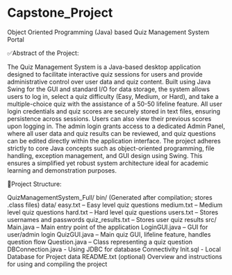 # Capstone_Project
Object Oriented Programming (Java) based Quiz Management System Portal

✅Abstract of the Project:

The Quiz Management System is a Java-based desktop application designed to facilitate interactive quiz sessions for users and provide administrative control over user data and quiz content. Built using Java Swing for the GUI and standard I/O for data storage, the system allows users to log in, select a quiz difficulty (Easy, Medium, or Hard), and take a multiple-choice quiz with the assistance of a 50-50 lifeline feature.
All user login credentials and quiz scores are securely stored in text files, ensuring persistence across sessions. Users can also view their previous scores upon logging in. The admin login grants access to a dedicated Admin Panel, where all user data and quiz results can be reviewed, and quiz questions can be edited directly within the application interface.
The project adheres strictly to core Java concepts such as object-oriented programming, file handling, exception management, and GUI design using Swing. This ensures a simplified yet robust system architecture ideal for academic learning and demonstration purposes.





📂Project Structure:

QuizManagementSystem_Full/
    bin/
        (Generated after compilation; stores .class files)
    data/
        easy.txt – Easy level quiz questions
        medium.txt – Medium level quiz questions
        hard.txt – Hard level quiz questions
        users.txt – Stores usernames and passwords
        quiz_results.txt – Stores user quiz results
    src/
        Main.java – Main entry point of the application
        LoginGUI.java – GUI for user/admin login
        QuizGUI.java – Main quiz GUI, lifeline feature, handles question flow
        Question.java – Class representing a quiz question
        DBConnection.java - Using JDBC for database Connectivity
        Init.sql - Local Database for Project data
    README.txt (optional)
        Overview and instructions for using and compiling the project
